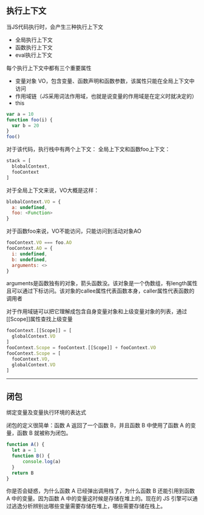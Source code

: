 ## 执行上下文

当JS代码执行时，会产生三种执行上下文

* 全局执行上下文
* 函数执行上下文
* eval执行上下文

每个执行上下文中都有三个重要属性

* 变量对象 VO，包含变量、函数声明和函数参数，该属性只能在全局上下文中访问
* 作用域链（JS采用词法作用域，也就是说变量的作用域是在定义时就决定的）
* this

```js
var a = 10
function foo(i) {
  var b = 20
}
foo()
```

对于该代码，执行栈中有两个上下文： 全局上下文和函数foo上下文：

```js
stack = [
  blobalContext,
  fooContext
]
```

对于全局上下文来说，VO大概是这样：

```js
blobalContext.VO = {
  a: undefined,
  foo: <Function>
}
```

对于函数foo来说，VO不能访问，只能访问到活动对象AO

```js
fooContext.VO === foo.AO
fooContext.AO = {
  i: undefined,
  b: undefined,
  arguments: <>
}
```

arguments是函数独有的对象，箭头函数没。该对象是一个伪数组，有length属性且可以通过下标访问。该对象的callee属性代表函数本身，caller属性代表函数的调用者

对于作用域链可以把它理解成包含自身变量对象和上级变量对象的列表，通过[[Scope]]属性查找上级变量

```js
fooContext.[[Scope]] = [
  globalContext.VO
]
fooContext.Scope = fooContext.[[Scope]] + fooContext.VO
fooContext.Scope = [
  fooContext.VO,
  globalContext.VO
]
```

---

## 闭包

绑定变量及变量执行环境的表达式

闭包的定义很简单：函数 A 返回了一个函数 B，并且函数 B 中使用了函数 A 的变量，函数 B 就被称为闭包。

```js
function A() {
  let a = 1
  function B() {
      console.log(a)
  }
  return B
}
```

你是否会疑惑，为什么函数 A 已经弹出调用栈了，为什么函数 B 还能引用到函数 A 中的变量。因为函数 A 中的变量这时候是存储在堆上的。现在的 JS 引擎可以通过逃逸分析辨别出哪些变量需要存储在堆上，哪些需要存储在栈上。
